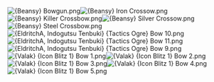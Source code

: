 ![{Beansy} Bowgun.png](https://raw.githubusercontent.com/Klokinator/FE-Repo/main/Item%20Icons/Bows%20-%20Crossbows/%7BBeansy%7D%20Bowgun.png "{Beansy} Bowgun.png")![{Beansy} Iron Crossow.png](https://raw.githubusercontent.com/Klokinator/FE-Repo/main/Item%20Icons/Bows%20-%20Crossbows/%7BBeansy%7D%20Iron%20Crossow.png "{Beansy} Iron Crossow.png")![{Beansy} Killer Crossbow.png](https://raw.githubusercontent.com/Klokinator/FE-Repo/main/Item%20Icons/Bows%20-%20Crossbows/%7BBeansy%7D%20Killer%20Crossbow.png "{Beansy} Killer Crossbow.png")![{Beansy} Silver Crossow.png](https://raw.githubusercontent.com/Klokinator/FE-Repo/main/Item%20Icons/Bows%20-%20Crossbows/%7BBeansy%7D%20Silver%20Crossow.png "{Beansy} Silver Crossow.png")![{Beansy} Steel Crossbow.png](https://raw.githubusercontent.com/Klokinator/FE-Repo/main/Item%20Icons/Bows%20-%20Crossbows/%7BBeansy%7D%20Steel%20Crossbow.png "{Beansy} Steel Crossbow.png")![{EldritchA, Indogutsu Tenbuki} {Tactics Ogre} Bow 10.png](https://raw.githubusercontent.com/Klokinator/FE-Repo/main/Item%20Icons/Bows%20-%20Crossbows/%7BEldritchA,%20Indogutsu%20Tenbuki%7D%20%7BTactics%20Ogre%7D%20Bow%2010.png "{EldritchA, Indogutsu Tenbuki} {Tactics Ogre} Bow 10.png")![{EldritchA, Indogutsu Tenbuki} {Tactics Ogre} Bow 11.png](https://raw.githubusercontent.com/Klokinator/FE-Repo/main/Item%20Icons/Bows%20-%20Crossbows/%7BEldritchA,%20Indogutsu%20Tenbuki%7D%20%7BTactics%20Ogre%7D%20Bow%2011.png "{EldritchA, Indogutsu Tenbuki} {Tactics Ogre} Bow 11.png")![{EldritchA, Indogutsu Tenbuki} {Tactics Ogre} Bow 9.png](https://raw.githubusercontent.com/Klokinator/FE-Repo/main/Item%20Icons/Bows%20-%20Crossbows/%7BEldritchA,%20Indogutsu%20Tenbuki%7D%20%7BTactics%20Ogre%7D%20Bow%209.png "{EldritchA, Indogutsu Tenbuki} {Tactics Ogre} Bow 9.png")![{Valak} {Icon Blitz 1} Bow 1.png](https://raw.githubusercontent.com/Klokinator/FE-Repo/main/Item%20Icons/Bows%20-%20Crossbows/%7BValak%7D%20%7BIcon%20Blitz%201%7D%20Bow%201.png "{Valak} {Icon Blitz 1} Bow 1.png")![{Valak} {Icon Blitz 1} Bow 2.png](https://raw.githubusercontent.com/Klokinator/FE-Repo/main/Item%20Icons/Bows%20-%20Crossbows/%7BValak%7D%20%7BIcon%20Blitz%201%7D%20Bow%202.png "{Valak} {Icon Blitz 1} Bow 2.png")![{Valak} {Icon Blitz 1} Bow 3.png](https://raw.githubusercontent.com/Klokinator/FE-Repo/main/Item%20Icons/Bows%20-%20Crossbows/%7BValak%7D%20%7BIcon%20Blitz%201%7D%20Bow%203.png "{Valak} {Icon Blitz 1} Bow 3.png")![{Valak} {Icon Blitz 1} Bow 4.png](https://raw.githubusercontent.com/Klokinator/FE-Repo/main/Item%20Icons/Bows%20-%20Crossbows/%7BValak%7D%20%7BIcon%20Blitz%201%7D%20Bow%204.png "{Valak} {Icon Blitz 1} Bow 4.png")![{Valak} {Icon Blitz 1} Bow 5.png](https://raw.githubusercontent.com/Klokinator/FE-Repo/main/Item%20Icons/Bows%20-%20Crossbows/%7BValak%7D%20%7BIcon%20Blitz%201%7D%20Bow%205.png "{Valak} {Icon Blitz 1} Bow 5.png")
